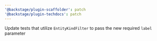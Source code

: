 ```yaml
---
'@backstage/plugin-scaffolder': patch
'@backstage/plugin-techdocs': patch
---
```


Update tests that utilize `EntityKindFilter` to pass the new required `label` parameter

